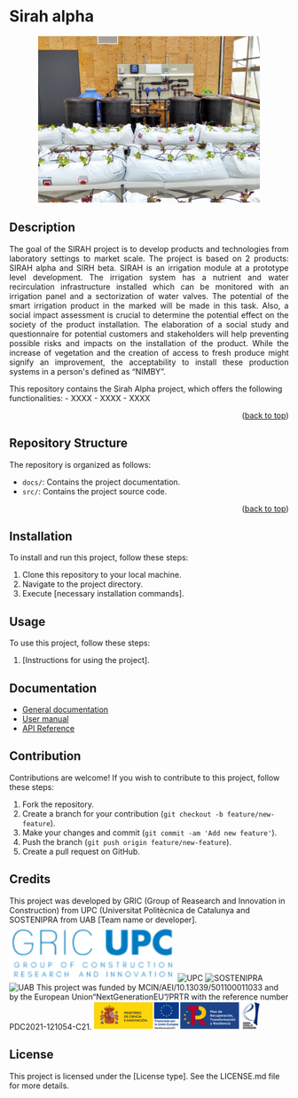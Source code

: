 # Sirah alpha
<p align="center">
  <img src="images/enciams_recir_2.jpg" alt="Sirah" style="width: 400px; height: 300px;">
</p>

## Description
<p style="text-align: justify;">
The goal of the SIRAH project is to develop products and technologies from laboratory settings to market scale.
The project is based on 2 products: SIRAH alpha and SIRH beta.
SIRAH is an irrigation module at a prototype level development. The irrigation system has a nutrient and water
recirculation infrastructure installed which can be monitored with an irrigation panel and a sectorization of
water valves.
The potential of the smart irrigation product in the marked will be made in this task. Also, a social impact
assessment is crucial to determine the potential effect on the society of the product installation. The
elaboration of a social study and questionnaire for potential customers and stakeholders will help preventing
possible risks and impacts on the installation of the product. While the increase of vegetation and the creation
of access to fresh produce might signify an improvement, the acceptability to install these production systems
in a person's defined as “NIMBY”.
</p>
This repository contains the Sirah Alpha project, which offers the following functionalities:
- XXXX
- XXXX
- XXXX
<p align="right">(<a href="#readme-top">back to top</a>)</p>


## Repository Structure
The repository is organized as follows:
- `docs/`: Contains the project documentation.
- `src/`: Contains the project source code.
<p align="right">(<a href="#readme-top">back to top</a>)</p>


## Installation
To install and run this project, follow these steps:
1. Clone this repository to your local machine.
2. Navigate to the project directory.
3. Execute [necessary installation commands].

## Usage
To use this project, follow these steps:
1. [Instructions for using the project].

## Documentation
- [General documentation](docs/general.md)
- [User manual](docs/user_manual.md)
- [API Reference](docs/api_reference.md)

## Contribution
Contributions are welcome! If you wish to contribute to this project, follow these steps:
1. Fork the repository.
2. Create a branch for your contribution (`git checkout -b feature/new-feature`).
3. Make your changes and commit (`git commit -am 'Add new feature'`).
4. Push the branch (`git push origin feature/new-feature`).
5. Create a pull request on GitHub.

## Credits
This project was developed by GRIC (Group of Reasearch and Innovation in Construction) from UPC (Universitat Politècnica de Catalunya and SOSTENIPRA from UAB [Team name or developer].
<img src="images/GRIC.png" alt="GRIC" style="width: 300px; height: auto;">
<img src="images/UPC.jpg" alt="UPC" style="width: 300px; height: auto;">
<img src="images/SOSTENIPRA.jpg" alt="SOSTENIPRA" style="width: 300px; height: auto;">
<img src="images/UAB.jpg" alt="UAB" style="width: 300px; height: auto;">
This project was funded by MCIN/AEI/10.13039/501100011033 and by the European Union“NextGenerationEU”/PRTR with the reference number PDC2021-121054-C21.
<img src="images/funding_sirah.jpg" alt="Funding" style="width: 300px; height: auto;">

## License
This project is licensed under the [License type]. See the LICENSE.md file for more details.
